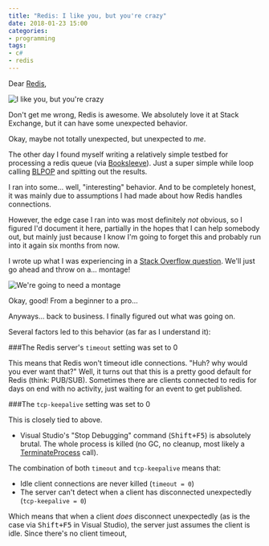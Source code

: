 ```yaml
---
title: "Redis: I like you, but you're crazy"
date: 2018-01-23 15:00
categories:
- programming
tags:
- c#
- redis
---
```


Dear [Redis](http://redis.io),

![I like you, but you're crazy](http://i.imgur.com/fUGHSu1.jpg)

Don't get me wrong, Redis is awesome. We absolutely love it at Stack
Exchange, but it can have some unexpected behavior.

Okay, maybe not totally unexpected, but unexpected to _me_.

The other day I found myself writing a relatively simple testbed for
processing a redis queue (via [Booksleeve][4]). Just a super simple
while loop calling [BLPOP][3] and spitting out the results.

I ran into some... well, "interesting" behavior. And to be completely
honest, it was mainly due to assumptions I had made about how Redis
handles connections.

<!-- more -->

However, the edge case I ran into was most definitely _not_ obvious,
so I figured I'd document it here, partially in the hopes that I can
help somebody out, but mainly just because I know I'm going to forget
this and probably run into it again six months from now.

I wrote up what I was experiencing in a [Stack Overflow question][2].
We'll just go ahead and throw on a... montage!

![We're going to need a montage](http://i.imgur.com/w0KYuVR.jpg)

Okay, good! From a beginner to a pro...

Anyways... back to business. I finally figured out what was going on.

Several factors led to this behavior (as far as I understand it):

###The Redis server's `timeout` setting was set to 0

This means that Redis won't timeout idle connections. "Huh? why would
you ever want that?" Well, it turns out that this is a pretty good
default for Redis (think: PUB/SUB). Sometimes there are clients
connected to redis for days on end with no activity, just waiting for
an event to get published.

###The `tcp-keepalive` setting was set to 0

This is closely tied to above.

* Visual Studio's "Stop Debugging" command (<kbd>Shift+F5</kbd>) is
  absolutely brutal. The whole process is killed (no GC, no cleanup,
  most likely a [TerminateProcess][1] call).


The combination of both `timeout` and `tcp-keepalive` means that:

* Idle client connections are never killed (`timeout = 0`)
* The server can't detect when a client has disconnected unexpectedly
(`tcp-keepalive = 0`)

Which means that when a client _does_ disconnect unexpectedly (as is
the case via <kbd>Shift+F5</kbd> in Visual Studio), the server
just assumes the client is idle. Since there's no client timeout,


[1]: http://msdn.microsoft.com/en-us/library/windows/desktop/ms686714(v=vs.85).aspx
[2]: http://stackoverflow.com/questions/21059099/
[3]: https://code.google.com/p/booksleeve/
[4]: https://code.google.com/p/booksleeve/
[5]: http://www.linqpad.net
